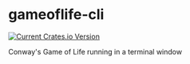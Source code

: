 # gameoflife-cli

[![Current Crates.io Version](https://img.shields.io/crates/v/gameoflife)](https://crates.io/crates/gameoflife)

Conway's Game of Life running in a terminal window
